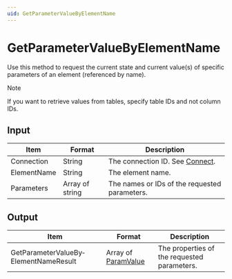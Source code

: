```yaml
---
uid: GetParameterValueByElementName
---
```


# GetParameterValueByElementName

Use this method to request the current state and current value(s) of specific parameters of an element (referenced by name).

> [!NOTE]
> If you want to retrieve values from tables, specify table IDs and not column IDs.

## Input

| Item        | Format          | Description                                   |
|-------------|-----------------|-----------------------------------------------|
| Connection  | String          | The connection ID. See [Connect](xref:Connect). |
| ElementName | String          | The element name.                             |
| Parameters  | Array of string | The names or IDs of the requested parameters. |

## Output

| Item | Format | Description |
|--|--|--|
| GetParameterValueBy­ElementNameResult | Array of [ParamValue](xref:ParamValue) | The properties of the requested parameters. |
